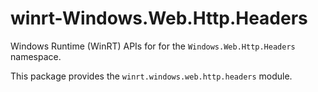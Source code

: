 <!-- warning: Please don't edit this file. It was automatically generated. -->

# winrt-Windows.Web.Http.Headers

Windows Runtime (WinRT) APIs for for the `Windows.Web.Http.Headers` namespace.

This package provides the `winrt.windows.web.http.headers` module.
